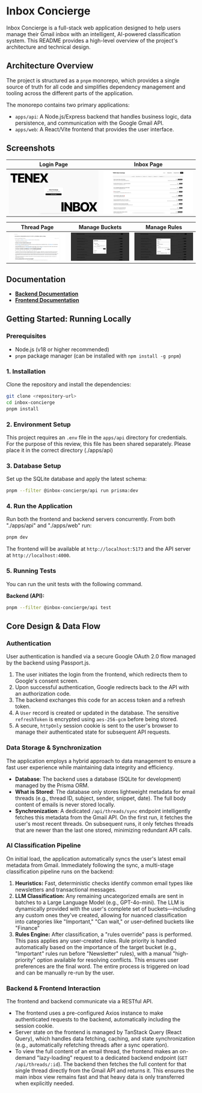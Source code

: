 # Inbox Concierge

Inbox Concierge is a full-stack web application designed to help users manage their Gmail inbox with an intelligent, AI-powered classification system. This README provides a high-level overview of the project's architecture and technical design.

## Architecture Overview

The project is structured as a `pnpm` monorepo, which provides a single source of truth for all code and simplifies dependency management and tooling across the different parts of the application.

The monorepo contains two primary applications:

- `apps/api`: A Node.js/Express backend that handles business logic, data persistence, and communication with the Google Gmail API.
- `apps/web`: A React/Vite frontend that provides the user interface.

## Screenshots

|                                       Login Page                                        |                                       Inbox Page                                        |
| :-------------------------------------------------------------------------------------: | :-------------------------------------------------------------------------------------: |
| <img src="./apps/web/public/screenshots/login-page.png" alt="Login Page" width="400" /> | <img src="./apps/web/public/screenshots/inbox-page.png" alt="Inbox Page" width="400" /> |

|                                        Thread Page                                        |                                         Manage Buckets                                          |                                        Manage Rules                                         |
| :---------------------------------------------------------------------------------------: | :---------------------------------------------------------------------------------------------: | :-----------------------------------------------------------------------------------------: |
| <img src="./apps/web/public/screenshots/thread-page.png" alt="Thread Page" width="400" /> | <img src="./apps/web/public/screenshots/manage-buckets.png" alt="Manage Buckets" width="400" /> | <img src="./apps/web/public/screenshots/manage-rules.png" alt="Manage Rules" width="400" /> |

## Documentation

- **[Backend Documentation](./apps/api/README.md)**
- **[Frontend Documentation](./apps/web/README.md)**

## Getting Started: Running Locally

### Prerequisites

- Node.js (v18 or higher recommended)
- `pnpm` package manager (can be installed with `npm install -g pnpm`)

### 1. Installation

Clone the repository and install the dependencies:

```sh
git clone <repository-url>
cd inbox-concierge
pnpm install
```

### 2. Environment Setup

This project requires an `.env` file in the `apps/api` directory for credentials. For the purpose of this review, this file has been shared separately. Please place it in the correct directory (./apps/api)

### 3. Database Setup

Set up the SQLite database and apply the latest schema:

```sh
pnpm --filter @inbox-concierge/api run prisma:dev
```

### 4. Run the Application

Run both the frontend and backend servers concurrently. From both "./apps/api" and "./apps/web" run:

```sh
pnpm dev
```

The frontend will be available at `http://localhost:5173` and the API server at `http://localhost:4000`.

### 5. Running Tests

You can run the unit tests with the following command.

**Backend (API):**

```sh
pnpm --filter @inbox-concierge/api test
```

## Core Design & Data Flow

### Authentication

User authentication is handled via a secure Google OAuth 2.0 flow managed by the backend using Passport.js.

1.  The user initiates the login from the frontend, which redirects them to Google's consent screen.
2.  Upon successful authentication, Google redirects back to the API with an authorization code.
3.  The backend exchanges this code for an access token and a refresh token.
4.  A `User` record is created or updated in the database. The sensitive `refreshToken` is encrypted using `aes-256-gcm` before being stored.
5.  A secure, `httpOnly` session cookie is sent to the user's browser to manage their authenticated state for subsequent API requests.

### Data Storage & Synchronization

The application employs a hybrid approach to data management to ensure a fast user experience while maintaining data integrity and efficiency.

- **Database**: The backend uses a database (SQLite for development) managed by the Prisma ORM.
- **What is Stored**: The database only stores lightweight metadata for email threads (e.g., thread ID, subject, sender, snippet, date). The full body content of emails is never stored locally.
- **Synchronization**: A dedicated `/api/threads/sync` endpoint intelligently fetches this metadata from the Gmail API. On the first run, it fetches the user's most recent threads. On subsequent runs, it only fetches threads that are newer than the last one stored, minimizing redundant API calls.

### AI Classification Pipeline

On initial load, the application automatically syncs the user's latest email metadata from Gmail. Immediately following the sync, a multi-stage classification pipeline runs on the backend:

1.  **Heuristics:** Fast, deterministic checks identify common email types like newsletters and transactional messages.
2.  **LLM Classification:** Any remaining uncategorized emails are sent in batches to a Large Language Model (e.g., GPT-4o-mini). The LLM is dynamically provided with the user's complete set of buckets—including any custom ones they've created, allowing for nuanced classification into categories like "Important," "Can wait," or user-defined buckets like "Finance"
3.  **Rules Engine:** After classification, a "rules override" pass is performed. This pass applies any user-created rules. Rule priority is handled automatically based on the importance of the target bucket (e.g., "Important" rules run before "Newsletter" rules), with a manual "high-priority" option available for resolving conflicts. This ensures user preferences are the final word. The entire process is triggered on load and can be manually re-run by the user.

### Backend & Frontend Interaction

The frontend and backend communicate via a RESTful API.

- The frontend uses a pre-configured Axios instance to make authenticated requests to the backend, automatically including the session cookie.
- Server state on the frontend is managed by TanStack Query (React Query), which handles data fetching, caching, and state synchronization (e.g., automatically refetching threads after a sync operation).
- To view the full content of an email thread, the frontend makes an on-demand "lazy-loading" request to a dedicated backend endpoint (`GET /api/threads/:id`). The backend then fetches the full content for that single thread directly from the Gmail API and returns it. This ensures the main inbox view remains fast and that heavy data is only transferred when explicitly needed.
